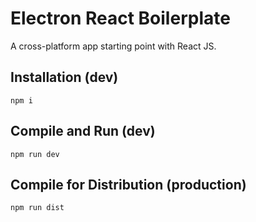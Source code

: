 # Electron React Boilerplate

A cross-platform app starting point with React JS.

## Installation (dev)
	npm i

## Compile and Run (dev)

	npm run dev

## Compile for Distribution (production)

	npm run dist
